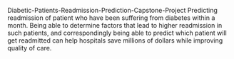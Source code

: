 Diabetic-Patients-Readmission-Prediction-Capstone-Project
Predicting readmission of patient who have been suffering from diabetes within a month. Being able to determine factors that lead to higher readmission in such patients, and correspondingly being able to predict which patient will get readmitted can help hospitals save millions of dollars while improving quality of care.
